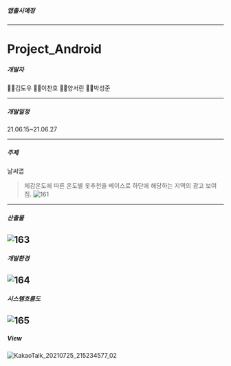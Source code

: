 ##### 앱출시예정 

------------------------------------------
# Project_Android

##### 개발자

🙋‍♂️김도우 🙋‍♂️이찬호 🙋‍♀️양서린 🙋‍♂️박성준

----

##### 개발일정

21.06.15~21.06.27

------------------------------------------

##### 주제

날씨앱

> 체감온도에 따른 온도별 옷추천을 베이스로 하단에 해당하는 지역의 광고 보여짐.
![161](https://user-images.githubusercontent.com/80452660/126900395-4128f1fd-0ff2-40ad-a313-64e8accb7c4a.jpg)

------------------------------------------
##### 산출물
![163](https://user-images.githubusercontent.com/80452660/126900391-17404b84-e06e-4cfd-ba11-49cfb99047d5.jpg)
------------------------------------------
##### 개발환경
![164](https://user-images.githubusercontent.com/80452660/126900392-d2c318e9-a4be-4aca-a354-dd540bbac932.jpg)
------------------------------------------
##### 시스템흐름도
![165](https://user-images.githubusercontent.com/80452660/126900394-add2ac6b-64c8-4b3f-95c0-9ec25e252e09.jpg)
------------------------------------------
##### View
![KakaoTalk_20210725_215234577_02](https://user-images.githubusercontent.com/80452660/126900539-2376e71f-1873-454a-a9c1-943b5e17fe7f.jpg)


